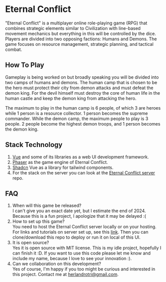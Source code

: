 # Eternal Conflict
"Eternal Conflict" is a multiplayer online role-playing game (RPG) that combines strategic elements similar to Civilization with line-based movement mechanics but everything in this will be controlled by the dice. Players are divided into two opposing factions: Humans and Demons. The game focuses on resource management, strategic planning, and tactical combat.
## How To Play
Gameplay is being worked on but broadly speaking you will be divided into two camps of humans and demons. The human camp that is chosen to be the hero must protect their city from demon attacks and must defeat the demon king. For the devil himself must destroy the core of human life in the human castle and keep the demon king from attacking the hero.

The maximum to play in the human camp is 6 people, of which 3 are heroes while 1 person is a resource collector. 1 person becomes the supreme commander. While the demon camp, the maximum people to play is 3 people. 2 people become the highest demon troops, and 1 person becomes the demon king.
## Stack Technology
1. [Vue](https://vuejs.org/) and some of its libraries as a web UI development framework.
2. [Phaser](https://phaser.io/) as the game engine of Eternal Conflict.
3. [Shadcn](https://www.shadcn-vue.com/) Vue as a library for tailwind components.
4. For the stack on the server you can look at the [Eternal Conflict server](https://github.com/herlandroando/eternal-conflict-server) repo.
## FAQ
1. When will this game be released?
<br>I can't give you an exact date yet, but I estimate the end of 2024. Because this is a fun project, I apologize that it may be delayed :(
2. How to set up this game?
<br>You need to host the Eternal Conflict server locally or on your hosting. For links and tutorials on server set up, see this [link](https://github.com/herlandroando/eternal-conflict-server). Then you can clone/download this repo to deploy or run it on local of this UI.
3. It is open source?
<br>Yes it is open source with MIT license. This is my idle project, hopefully I can finish it :D. If you want to use this code please let me know and include my name, because I love to see your innovation :).
4. Can we collaboration on this development?
<br>Yes of course, I'm happy if you too might be curious and interested in this project. Contact me at herlandrotri@gmail.com.
